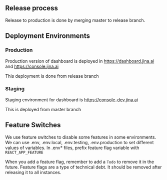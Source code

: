 ## Release process

Release to production is done by merging master to release branch.

## Deployment Environments

### Production

Production version of dashboard is deployed in https://dashboard.jina.ai and https://console.jina.ai

This deployment is done from release branch

### Staging

Staging environment for dashboard is https://console-dev.jina.ai

This is deployed from master branch

## Feature Switches

We use feature switches to disable some features in some environments.
We can use .env, .env.local, .env.testing, .env.production to set different values of variables.
In .env* files, prefix feature flag variable with `REACT_APP_FEATURE`

When you add a feature flag, remember to add a `Todo` to remove it in the future.
Feature flags are a type of technical debt. It should be removed after releasing it to all instances.